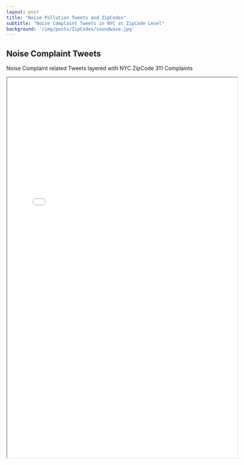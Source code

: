```yaml
---
layout: post
title: "Noise Pollution Tweets and ZipCodes"
subtitle: "Noise Complaint Tweets in NYC at ZipCode Level"
background: '/img/posts/ZipCodes/soundwave.jpg'
---
```


## Noise Complaint Tweets
Noise Complaint related Tweets layered with NYC ZipCode 311 Complaints

<iframe src="/img/posts/ZipCodes/ZIPCODES_Tweets.html" height="1000px" width="120%"><iframe>